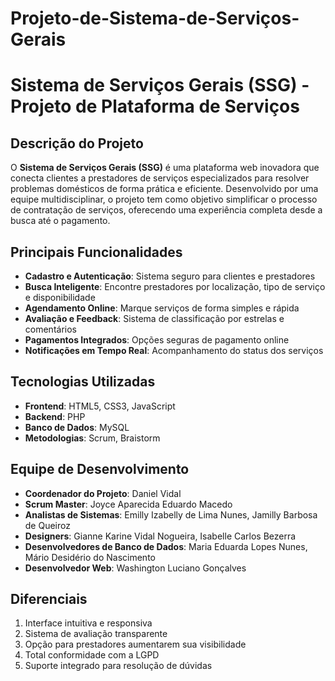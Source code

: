# Projeto-de-Sistema-de-Serviços-Gerais
# Sistema de Serviços Gerais (SSG) - Projeto de Plataforma de Serviços

## Descrição do Projeto

O **Sistema de Serviços Gerais (SSG)** é uma plataforma web inovadora que conecta clientes a prestadores de serviços especializados para resolver problemas domésticos de forma prática e eficiente. Desenvolvido por uma equipe multidisciplinar, o projeto tem como objetivo simplificar o processo de contratação de serviços, oferecendo uma experiência completa desde a busca até o pagamento.

## Principais Funcionalidades

- **Cadastro e Autenticação**: Sistema seguro para clientes e prestadores
- **Busca Inteligente**: Encontre prestadores por localização, tipo de serviço e disponibilidade
- **Agendamento Online**: Marque serviços de forma simples e rápida
- **Avaliação e Feedback**: Sistema de classificação por estrelas e comentários
- **Pagamentos Integrados**: Opções seguras de pagamento online
- **Notificações em Tempo Real**: Acompanhamento do status dos serviços

## Tecnologias Utilizadas

- **Frontend**: HTML5, CSS3, JavaScript
- **Backend**: PHP
- **Banco de Dados**: MySQL
- **Metodologias**: Scrum, Braistorm

## Equipe de Desenvolvimento

- **Coordenador do Projeto**: Daniel Vidal
- **Scrum Master**: Joyce Aparecida Eduardo Macedo
- **Analistas de Sistemas**: Emilly Izabelly de Lima Nunes, Jamilly Barbosa de Queiroz
- **Designers**: Gianne Karine Vidal Nogueira, Isabelle Carlos Bezerra
- **Desenvolvedores de Banco de Dados**: Maria Eduarda Lopes Nunes, Mário Desidério do Nascimento
- **Desenvolvedor Web**: Washington Luciano Gonçalves

## Diferenciais

1. Interface intuitiva e responsiva
2. Sistema de avaliação transparente
3. Opção para prestadores aumentarem sua visibilidade
4. Total conformidade com a LGPD
5. Suporte integrado para resolução de dúvidas

